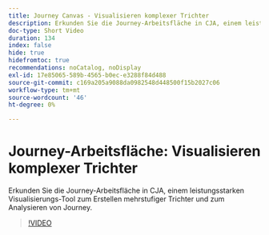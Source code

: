 ```yaml
---
title: Journey Canvas - Visualisieren komplexer Trichter
description: Erkunden Sie die Journey-Arbeitsfläche in CJA, einem leistungsstarken Visualisierungs-Tool zum Erstellen mehrstufiger Trichter und zum Analysieren von Journey.
doc-type: Short Video
duration: 134
index: false
hide: true
hidefromtoc: true
recommendations: noCatalog, noDisplay
exl-id: 17e85065-589b-4565-b0ec-e3288f84d488
source-git-commit: c169a205a9088da0982548d448500f15b2027c06
workflow-type: tm+mt
source-wordcount: '46'
ht-degree: 0%

---
```


# Journey-Arbeitsfläche: Visualisieren komplexer Trichter

Erkunden Sie die Journey-Arbeitsfläche in CJA, einem leistungsstarken Visualisierungs-Tool zum Erstellen mehrstufiger Trichter und zum Analysieren von Journey.

<!-- 72_S103_3442450_134_journey-canvas-visualizing-complex-funnels -->
>[!VIDEO](https://video.tv.adobe.com/v/3460163/?learn=on&enablevpops=true&captions=ger)
